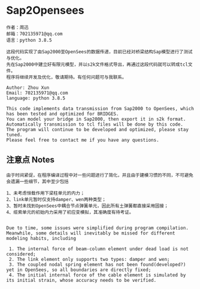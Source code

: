 # Sap2Opensees

    作者：周迅
    邮箱：702135971@qq.com
    语言：python 3.8.5

    这段代码实现了由Sap2000至OpenSees的数据传递，目前已经对桥梁结构Sap模型进行了测试与优化。  
    先在Sap2000中建立好有限元模型，并以s2k文件格式导出，再通过这段代码就可以转成tcl文件。
    程序将继续开发及优化，敬请期待。有任何问题可与我联系。
    
    Author: Zhou Xun
    Email: 702135971@qq.com
    language: python 3.8.5

    This code implements data transmission from Sap2000 to OpenSees, which has been tested and optimized for BRIDGES.
    You can model your bridge in Sap2000, then export it in s2k format.
    Automatically transmission to tcl files will be done by this code.
    The program will continue to be developed and optimized, please stay tuned.
    Please feel free to contact me if you have any questions.

## 注意点 Notes
    
    由于时间紧促，在程序编译过程中对一些问题进行了简化，并且由于建模习惯的不同，不可避免会遗漏一些细节，其中至少包括
    
    1、未考虑恒载作用下梁柱单元的内力；
    2、link单元暂时仅支持damper、wen两种类型；
    3、暂时未找到OpenSees中耦合节点弹簧单元，因此所有土弹簧都直接采用固接；
    4、缆索单元的初始内力采用了初应变模拟，其准确度有待考证。


    Due to time, some issues were simplified during program compilation.
    Meanwhile, some details will inevitably be missed for different modeling habits, including
    
     1. The internal force of beam-column element under dead load is not considered;
     2. The link element only supports two types: damper and wen;
     3. The coupled nodal spring element has not been found(developed?) yet in OpenSees, so all boundaries are directly fixed;
     4. The initial internal force of the cable element is simulated by its initial strain, whose accuracy needs to be verified.
    
